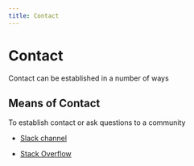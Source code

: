 ```yaml
---
title: Contact 
---
```


# Contact 

Contact can be established in a number of ways

## Means of Contact
To establish contact or ask questions to a community

- [Slack channel](https://join.slack.com/t/nbaapi/shared_invite/enQtOTY0MjIwMTI2ODIwLWIzZGFmMjQ4MDk4MTVmMTA2NWEwYmQzZDRiYTM3NDI4OWY5NGJiY2Q1M2EwZGUzOTQ1MTk4MDEyZGI1NGM2ZDI)

- [Stack Overflow](https://stackoverflow.com/questions/tagged/nba-api)

